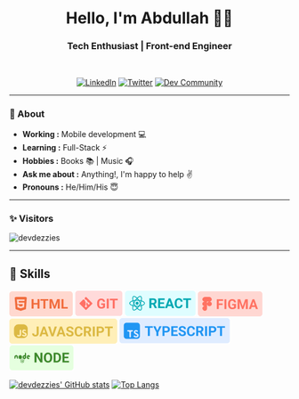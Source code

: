 <h1 align="center"> Hello, I'm Abdullah 👨‍💻 </h1>

<h3 align="center">  Tech Enthusiast | Front-end Engineer </h3> <br>

<p align="center"> 
<a href="https://www.linkedin.com//"><img alt="LinkedIn" src="./assets/Twijhgtter.png"></a>
<a href="https://twitter.com/nixrelishK"><img alt="Twitter" src="./assets/Twijhgtter.png"></a>
<a href="https://dev.to/devdezzies"><img alt="Dev Community" src="./assets/Twijhgtter.png"></a>
</p>

---------------------------------------------------------------------------------------------------------------------------------------------------------------------------------

### 🤔 About
-  **Working :**  Mobile development :computer:
-  **Learning :** Full-Stack :zap:
-  **Hobbies :** Books :books: | Music :headphones:
-  **Ask me about :** Anything!, I'm happy to help :v:
-  **Pronouns :** He/Him/His :innocent:

---------------------------------------------------------------------------------------------------------------------------------------------------------------------------------
### ✨ Visitors 

<p align="left"> <img src="https://komarev.com/ghpvc/?username=devdezzies" alt="devdezzies" /> </p>

-------------------------------------------------------------------------------------------------------------------------------------------------------------------------------


## 💼 Skills

![](./assets/html.png)
![](./assets/git.png)
![](./assets/react.png)
![](./assets/figma.png)
![](./assets/js.png)
![](./assets/ts.png)
![](./assets/node.png)

[![devdezzies' GitHub stats](https://github-readme-stats.vercel.app/api?username=devdezzies&show_icons=true&theme=codeSTACKr)](https://github.com/anuraghazra/github-readme-stats)
[![Top Langs](https://github-readme-stats.vercel.app/api/top-langs/?username=devdezzies&layout=compact&theme=codeSTACKr)](https://github.com/anuraghazra/github-readme-stats)


<!--
**devdezzies/devdezzies** is a ✨ _special_ ✨ repository because its `README.md` (this file) appears on your GitHub profile.

Here are some ideas to get you started:

- 🔭 I’m currently working on ...
- 🌱 I’m currently learning ...
- 👯 I’m looking to collaborate on ...
- 🤔 I’m looking for help with ...
- 💬 Ask me about ...
- 📫 How to reach me: ...
- 😄 Pronouns: ...
- ⚡ Fun fact: ...
-->
